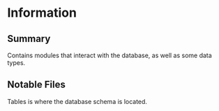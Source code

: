 Information
===========

Summary
-------

Contains modules that interact with the database, as well as some data types.

Notable Files
-------------

Tables is where the database schema is located.
